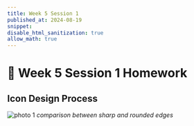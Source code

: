 ```yaml
---
title: Week 5 Session 1
published_at: 2024-08-19
snippet: 
disable_html_sanitization: true
allow_math: true
---
```


# :page_with_curl: Week 5 Session 1 Homework 

## Icon Design Process

![photo 1](photos/23.png)
*comparison between sharp and rounded edges*